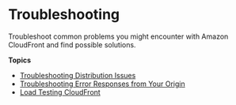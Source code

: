 # Troubleshooting<a name="Troubleshooting"></a>

Troubleshoot common problems you might encounter with Amazon CloudFront and find possible solutions\.

**Topics**
+ [Troubleshooting Distribution Issues](troubleshooting-distributions.md)
+ [Troubleshooting Error Responses from Your Origin](troubleshooting-response-errors.md)
+ [Load Testing CloudFront](load-testing.md)